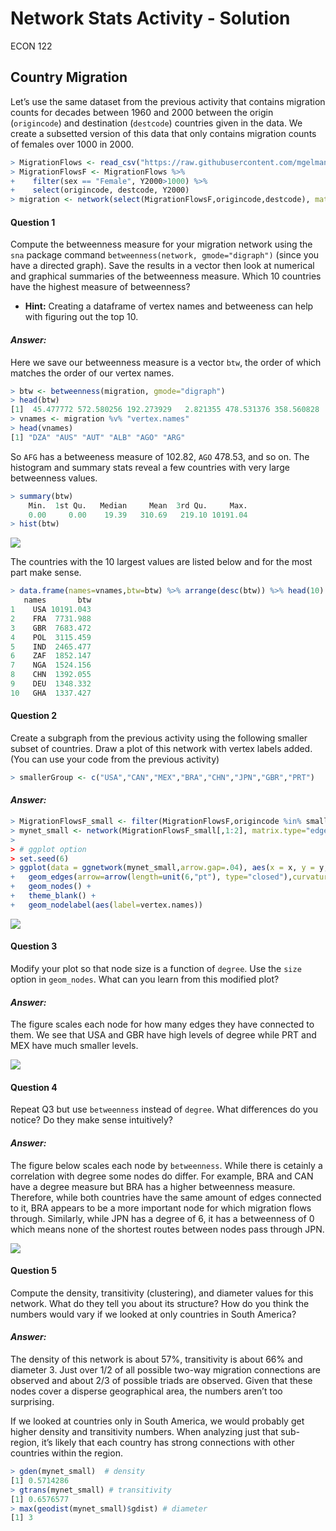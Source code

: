 Network Stats Activity - Solution
================
ECON 122

## Country Migration

Let’s use the same dataset from the previous activity that contains
migration counts for decades between 1960 and 2000 between the origin
(`origincode`) and destination (`destcode`) countries given in the data.
We create a subsetted version of this data that only contains migration
counts of females over 1000 in 2000.

``` r
> MigrationFlows <- read_csv("https://raw.githubusercontent.com/mgelman/data/master/MigrationFlows.csv")
> MigrationFlowsF <- MigrationFlows %>% 
+    filter(sex == "Female", Y2000>1000) %>% 
+    select(origincode, destcode, Y2000)
> migration <- network(select(MigrationFlowsF,origincode,destcode), matrix.type="edgelist")
```

#### Question 1

Compute the betweenness measure for your migration network using the
`sna` package command `betweenness(network, gmode="digraph")` (since you
have a directed graph). Save the results in a vector then look at
numerical and graphical summaries of the betweenness measure. Which 10
countries have the highest measure of betweenness?

-   **Hint:** Creating a dataframe of vertex names and betweeness can
    help with figuring out the top 10.

#### *Answer:*

Here we save our betweenness measure is a vector `btw`, the order of
which matches the order of our vertex names.

``` r
> btw <- betweenness(migration, gmode="digraph") 
> head(btw)
[1]  45.477772 572.580256 192.273929   2.821355 478.531376 358.560828
> vnames <- migration %v% "vertex.names"
> head(vnames)
[1] "DZA" "AUS" "AUT" "ALB" "AGO" "ARG"
```

So `AFG` has a betweeness measure of 102.82, `AGO` 478.53, and so on.
The histogram and summary stats reveal a few countries with very large
betweenness values.

``` r
> summary(btw)
    Min.  1st Qu.   Median     Mean  3rd Qu.     Max. 
    0.00     0.00    19.39   310.69   219.10 10191.04 
> hist(btw) 
```

![](day21_NetworkStatsActivity_Solution_files/figure-gfm/unnamed-chunk-3-1.png)<!-- -->

The countries with the 10 largest values are listed below and for the
most part make sense.

``` r
> data.frame(names=vnames,btw=btw) %>% arrange(desc(btw)) %>% head(10)
   names       btw
1    USA 10191.043
2    FRA  7731.988
3    GBR  7683.472
4    POL  3115.459
5    IND  2465.477
6    ZAF  1852.147
7    NGA  1524.156
8    CHN  1392.055
9    DEU  1348.332
10   GHA  1337.427
```

#### Question 2

Create a subgraph from the previous activity using the following smaller
subset of countries. Draw a plot of this network with vertex labels
added. (You can use your code from the previous activity)

``` r
> smallerGroup <- c("USA","CAN","MEX","BRA","CHN","JPN","GBR","PRT")
```

#### *Answer:*

``` r
> MigrationFlowsF_small <- filter(MigrationFlowsF,origincode %in% smallerGroup, destcode %in% smallerGroup)
> mynet_small <- network(MigrationFlowsF_small[,1:2], matrix.type="edgelist")
> 
> # ggplot option
> set.seed(6)
> ggplot(data = ggnetwork(mynet_small,arrow.gap=.04), aes(x = x, y = y, xend = xend, yend = yend)) + 
+   geom_edges(arrow=arrow(length=unit(6,"pt"), type="closed"),curvature = 0.20) + 
+   geom_nodes() + 
+   theme_blank() + 
+   geom_nodelabel(aes(label=vertex.names)) 
```

![](day21_NetworkStatsActivity_Solution_files/figure-gfm/unnamed-chunk-6-1.png)<!-- -->

#### Question 3

Modify your plot so that node size is a function of `degree`. Use the
`size` option in `geom_nodes`. What can you learn from this modified
plot?

#### *Answer:*

The figure scales each node for how many edges they have connected to
them. We see that USA and GBR have high levels of degree while PRT and
MEX have much smaller levels.

![](day21_NetworkStatsActivity_Solution_files/figure-gfm/unnamed-chunk-7-1.png)<!-- -->

#### Question 4

Repeat Q3 but use `betweenness` instead of `degree`. What differences do
you notice? Do they make sense intuitively?

#### *Answer:*

The figure below scales each node by `betweenness`. While there is
cetainly a correlation with degree some nodes do differ. For example,
BRA and CAN have a degree measure but BRA has a higher betweenness
measure. Therefore, while both countries have the same amount of edges
connected to it, BRA appears to be a more important node for which
migration flows through. Similarly, while JPN has a degree of 6, it has
a betweenness of 0 which means none of the shortest routes between nodes
pass through JPN.

![](day21_NetworkStatsActivity_Solution_files/figure-gfm/unnamed-chunk-8-1.png)<!-- -->

#### Question 5

Compute the density, transitivity (clustering), and diameter values for
this network. What do they tell you about its structure? How do you
think the numbers would vary if we looked at only countries in South
America?

#### *Answer:*

The density of this network is about 57%, transitivity is about 66% and
diameter 3. Just over 1/2 of all possible two-way migration connections
are observed and about 2/3 of possible triads are observed. Given that
these nodes cover a disperse geographical area, the numbers aren’t too
surprising.

If we looked at countries only in South America, we would probably get
higher density and transitivity numbers. When analyzing just that
sub-region, it’s likely that each country has strong connections with
other countries within the region.

``` r
> gden(mynet_small)  # density
[1] 0.5714286
> gtrans(mynet_small) # transitivity
[1] 0.6576577
> max(geodist(mynet_small)$gdist) # diameter
[1] 3
```

